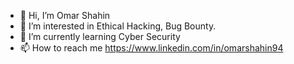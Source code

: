 - 👋 Hi, I’m Omar Shahin
- 👀 I’m interested in Ethical Hacking, Bug Bounty.
- 🌱 I’m currently learning Cyber Security
- 📫 How to reach me  https://www.linkedin.com/in/omarshahin94  

<!---
OmarShahin94/OmarShahin94 is a ✨ special ✨ repository because its `README.md` (this file) appears on your GitHub profile.
You can click the Preview link to take a look at your changes.
--->
